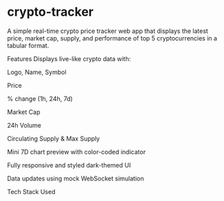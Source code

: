# crypto-tracker
A simple real-time crypto price tracker web app that displays the latest price, market cap, supply, and performance of top 5 cryptocurrencies in a tabular format.

Features
Displays live-like crypto data with:

Logo, Name, Symbol

Price

% change (1h, 24h, 7d)

Market Cap

24h Volume

Circulating Supply & Max Supply

Mini 7D chart preview with color-coded indicator

Fully responsive and styled dark-themed UI

Data updates using mock WebSocket simulation

Tech Stack Used
